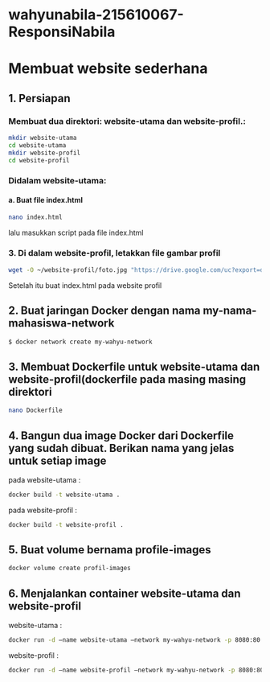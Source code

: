 # wahyunabila-215610067-ResponsiNabila

# Membuat website sederhana 

## 1. Persiapan 
### Membuat dua direktori: website-utama dan website-profil.:
```sh
mkdir website-utama
cd website-utama
mkdir website-profil
cd website-profil
```
### Didalam website-utama:
#### a. Buat file index.html 
```sh
nano index.html
```
lalu masukkan script pada file index.html

### 3.	Di dalam website-profil, letakkan file gambar profil
```sh
wget -O ~/website-profil/foto.jpg "https://drive.google.com/uc?export=download&id=1hMtATs0I1kzLsYF8g0DsB24ri1dICtUW"
```
Setelah itu buat index.html pada website profil

## 2. Buat jaringan Docker dengan nama my-nama-mahasiswa-network
```sh
$ docker network create my-wahyu-network
```

## 3. Membuat Dockerfile untuk website-utama dan website-profil(dockerfile pada masing masing direktori
```sh
nano Dockerfile
```

## 4. Bangun dua image Docker dari Dockerfile yang sudah dibuat. Berikan nama yang jelas untuk setiap image 
pada website-utama :
```sh
docker build -t website-utama .
```
pada website-profil :
```sh
docker build -t website-profil .
```

## 5. Buat volume bernama profile-images
```sh
docker volume create profil-images
```
## 6. Menjalankan container website-utama dan website-profil
website-utama :
```sh
docker run -d –name website-utama –network my-wahyu-network -p 8080:80 website-utama
```
website-profil :
```sh
docker run -d –name website-profil –network my-wahyu-network -p 8080:80 website-profil
```

